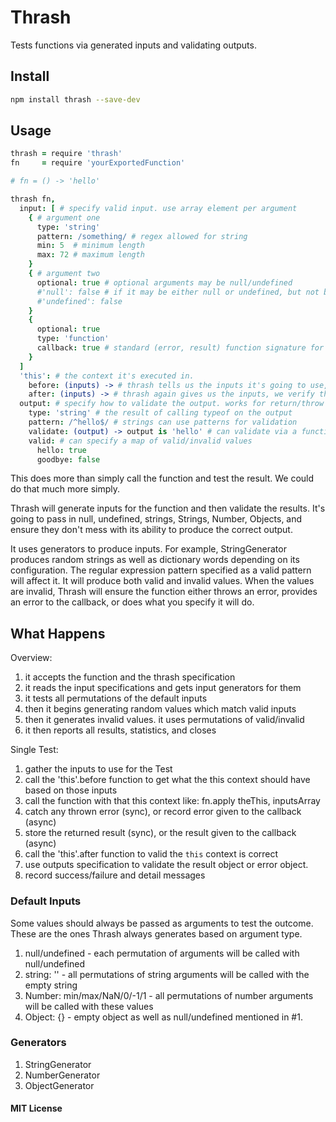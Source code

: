 # Thrash

Tests functions via generated inputs and validating outputs.

## Install

```sh
npm install thrash --save-dev
```

## Usage

```coffeescript
thrash = require 'thrash'
fn     = require 'yourExportedFunction'

# fn = () -> 'hello'

thrash fn,
  input: [ # specify valid input. use array element per argument
    { # argument one
      type: 'string'
      pattern: /something/ # regex allowed for string
      min: 5  # minimum length
      max: 72 # maximum length
    }
    { # argument two
      optional: true # optional arguments may be null/undefined
      #'null': false # if it may be either null or undefined, but not both, use individual properties.
      #'undefined': false
    }
    {
      optional: true
      type: 'function'
      callback: true # standard (error, result) function signature for callback
    }
  ]    
  'this': # the context it's executed in.
    before: (inputs) -> # thrash tells us the inputs it's going to use, we configure the 'this'
    after: (inputs) -> # thrash again gives us the inputs, we verify the `this` is correct
  output: # specify how to validate the output. works for return/throw and callback's error/result
    type: 'string' # the result of calling typeof on the output
    pattern: /^hello$/ # strings can use patterns for validation
    validate: (output) -> output is 'hello' # can validate via a function
    valid: # can specify a map of valid/invalid values
      hello: true
      goodbye: false
```

This does more than simply call the function and test the result. We could do
that much more simply.

Thrash will generate inputs for the function and then validate the results.
It's going to pass in null, undefined, strings, Strings, Number, Objects, and
ensure they don't mess with its ability to produce the correct output.

It uses generators to produce inputs. For example, StringGenerator produces
random strings as well as dictionary words depending on its configuration. The
regular expression pattern specified as a valid pattern will affect it. It will
produce both valid and invalid values. When the values are invalid, Thrash will
ensure the function either throws an error, provides an error to the callback,
or does what you specify it will do.

## What Happens

Overview:

1. it accepts the function and the thrash specification
2. it reads the input specifications and gets input generators for them
3. it tests all permutations of the default inputs
4. then it begins generating random values which match valid inputs
5. then it generates invalid values. it uses permutations of valid/invalid
6. it then reports all results, statistics, and closes

Single Test:

1. gather the inputs to use for the Test
2. call the 'this'.before function to get what the this context should have based on those inputs
3. call the function with that this context like: fn.apply theThis, inputsArray
4. catch any thrown error (sync), or record error given to the callback (async)
5. store the returned result (sync), or the result given to the callback (async)
6. call the 'this'.after function to valid the `this` context is correct
7. use outputs specification to validate the result object or error object.
8. record success/failure and detail messages


### Default Inputs

Some values should always be passed as arguments to test the outcome. These are
the ones Thrash always generates based on argument type.

1. null/undefined - each permutation of arguments will be called with null/undefined
2. string: '' - all permutations of string arguments will be called with the empty string
3. Number: min/max/NaN/0/-1/1 - all permutations of number arguments will be called with these values
4. Object: {} - empty object as well as null/undefined mentioned in #1.

### Generators

1. StringGenerator
2. NumberGenerator
3. ObjectGenerator

#### MIT License
